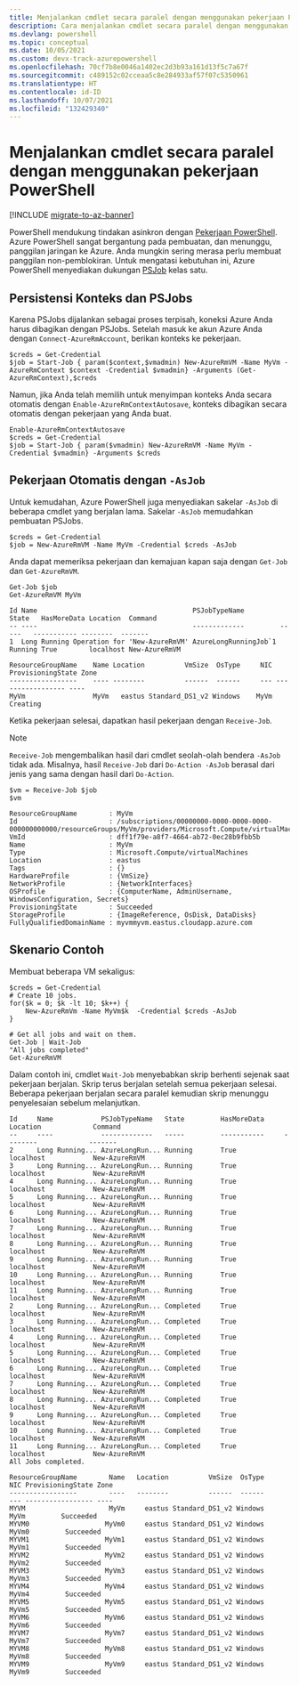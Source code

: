 ```yaml
---
title: Menjalankan cmdlet secara paralel dengan menggunakan pekerjaan PowerShell
description: Cara menjalankan cmdlet secara paralel dengan menggunakan parameter -AsJob.
ms.devlang: powershell
ms.topic: conceptual
ms.date: 10/05/2021
ms.custom: devx-track-azurepowershell
ms.openlocfilehash: 70cf7b8e0046a1402ec2d3b93a161d13f5c7a67f
ms.sourcegitcommit: c489152c02cceaa5c8e284933af57f07c5350961
ms.translationtype: HT
ms.contentlocale: id-ID
ms.lasthandoff: 10/07/2021
ms.locfileid: "132429340"
---
```

# <a name="running-cmdlets-in-parallel-using-powershell-jobs"></a>Menjalankan cmdlet secara paralel dengan menggunakan pekerjaan PowerShell

[!INCLUDE [migrate-to-az-banner](../../includes/migrate-to-az-banner.md)]

PowerShell mendukung tindakan asinkron dengan [Pekerjaan PowerShell](/powershell/module/microsoft.powershell.core/about/about_jobs). Azure PowerShell sangat bergantung pada pembuatan, dan menunggu, panggilan jaringan ke Azure. Anda mungkin sering merasa perlu membuat panggilan non-pemblokiran. Untuk mengatasi kebutuhan ini, Azure PowerShell menyediakan dukungan [PSJob](/powershell/module/microsoft.powershell.core/about/about_jobs) kelas satu.

## <a name="context-persistence-and-psjobs"></a>Persistensi Konteks dan PSJobs

Karena PSJobs dijalankan sebagai proses terpisah, koneksi Azure Anda harus dibagikan dengan PSJobs. Setelah masuk ke akun Azure Anda dengan `Connect-AzureRmAccount`, berikan konteks ke pekerjaan.

```azurepowershell
$creds = Get-Credential
$job = Start-Job { param($context,$vmadmin) New-AzureRmVM -Name MyVm -AzureRmContext $context -Credential $vmadmin} -Arguments (Get-AzureRmContext),$creds
```

Namun, jika Anda telah memilih untuk menyimpan konteks Anda secara otomatis dengan `Enable-AzureRmContextAutosave`, konteks dibagikan secara otomatis dengan pekerjaan yang Anda buat.

```azurepowershell
Enable-AzureRmContextAutosave
$creds = Get-Credential
$job = Start-Job { param($vmadmin) New-AzureRmVM -Name MyVm -Credential $vmadmin} -Arguments $creds
```

## <a name="automatic-jobs-with--asjob"></a>Pekerjaan Otomatis dengan `-AsJob`

Untuk kemudahan, Azure PowerShell juga menyediakan sakelar `-AsJob` di beberapa cmdlet yang berjalan lama.
Sakelar `-AsJob` memudahkan pembuatan PSJobs.

```azurepowershell
$creds = Get-Credential
$job = New-AzureRmVM -Name MyVm -Credential $creds -AsJob
```

Anda dapat memeriksa pekerjaan dan kemajuan kapan saja dengan `Get-Job` dan `Get-AzureRmVM`.

```azurepowershell
Get-Job $job
Get-AzureRmVM MyVm
```

```Output
Id Name                                       PSJobTypeName         State   HasMoreData Location  Command
-- ----                                       -------------         -----   ----------- --------  -------
1  Long Running Operation for 'New-AzureRmVM' AzureLongRunningJob`1 Running True        localhost New-AzureRmVM

ResourceGroupName    Name Location          VmSize  OsType     NIC ProvisioningState Zone
-----------------    ---- --------          ------  ------     --- ----------------- ----
MyVm                 MyVm   eastus Standard_DS1_v2 Windows    MyVm          Creating
```

Ketika pekerjaan selesai, dapatkan hasil pekerjaan dengan `Receive-Job`.

> [!NOTE]
> `Receive-Job` mengembalikan hasil dari cmdlet seolah-olah bendera `-AsJob` tidak ada. Misalnya, hasil `Receive-Job` dari `Do-Action -AsJob` berasal dari jenis yang sama dengan hasil dari `Do-Action`.

```azurepowershell
$vm = Receive-Job $job
$vm
```

```Output
ResourceGroupName        : MyVm
Id                       : /subscriptions/00000000-0000-0000-0000-000000000000/resourceGroups/MyVm/providers/Microsoft.Compute/virtualMachines/MyVm
VmId                     : dff1f79e-a8f7-4664-ab72-0ec28b9fbb5b
Name                     : MyVm
Type                     : Microsoft.Compute/virtualMachines
Location                 : eastus
Tags                     : {}
HardwareProfile          : {VmSize}
NetworkProfile           : {NetworkInterfaces}
OSProfile                : {ComputerName, AdminUsername, WindowsConfiguration, Secrets}
ProvisioningState        : Succeeded
StorageProfile           : {ImageReference, OsDisk, DataDisks}
FullyQualifiedDomainName : myvmmyvm.eastus.cloudapp.azure.com
```

## <a name="example-scenarios"></a>Skenario Contoh

Membuat beberapa VM sekaligus:

```azurepowershell
$creds = Get-Credential
# Create 10 jobs.
for($k = 0; $k -lt 10; $k++) {
    New-AzureRmVm -Name MyVm$k  -Credential $creds -AsJob
}

# Get all jobs and wait on them.
Get-Job | Wait-Job
"All jobs completed"
Get-AzureRmVM
```

Dalam contoh ini, cmdlet `Wait-Job` menyebabkan skrip berhenti sejenak saat pekerjaan berjalan. Skrip terus berjalan setelah semua pekerjaan selesai. Beberapa pekerjaan berjalan secara paralel kemudian skrip menunggu penyelesaian sebelum melanjutkan.

```Output
Id     Name            PSJobTypeName   State         HasMoreData     Location             Command
--     ----            -------------   -----         -----------     --------             -------
2      Long Running... AzureLongRun... Running       True            localhost            New-AzureRmVM
3      Long Running... AzureLongRun... Running       True            localhost            New-AzureRmVM
4      Long Running... AzureLongRun... Running       True            localhost            New-AzureRmVM
5      Long Running... AzureLongRun... Running       True            localhost            New-AzureRmVM
6      Long Running... AzureLongRun... Running       True            localhost            New-AzureRmVM
7      Long Running... AzureLongRun... Running       True            localhost            New-AzureRmVM
8      Long Running... AzureLongRun... Running       True            localhost            New-AzureRmVM
9      Long Running... AzureLongRun... Running       True            localhost            New-AzureRmVM
10     Long Running... AzureLongRun... Running       True            localhost            New-AzureRmVM
11     Long Running... AzureLongRun... Running       True            localhost            New-AzureRmVM
2      Long Running... AzureLongRun... Completed     True            localhost            New-AzureRmVM
3      Long Running... AzureLongRun... Completed     True            localhost            New-AzureRmVM
4      Long Running... AzureLongRun... Completed     True            localhost            New-AzureRmVM
5      Long Running... AzureLongRun... Completed     True            localhost            New-AzureRmVM
6      Long Running... AzureLongRun... Completed     True            localhost            New-AzureRmVM
7      Long Running... AzureLongRun... Completed     True            localhost            New-AzureRmVM
8      Long Running... AzureLongRun... Completed     True            localhost            New-AzureRmVM
9      Long Running... AzureLongRun... Completed     True            localhost            New-AzureRmVM
10     Long Running... AzureLongRun... Completed     True            localhost            New-AzureRmVM
11     Long Running... AzureLongRun... Completed     True            localhost            New-AzureRmVM
All Jobs completed.

ResourceGroupName        Name   Location          VmSize  OsType           NIC ProvisioningState Zone
-----------------        ----   --------          ------  ------           --- ----------------- ----
MYVM                     MyVm     eastus Standard_DS1_v2 Windows          MyVm         Succeeded
MYVM0                   MyVm0     eastus Standard_DS1_v2 Windows         MyVm0         Succeeded
MYVM1                   MyVm1     eastus Standard_DS1_v2 Windows         MyVm1         Succeeded
MYVM2                   MyVm2     eastus Standard_DS1_v2 Windows         MyVm2         Succeeded
MYVM3                   MyVm3     eastus Standard_DS1_v2 Windows         MyVm3         Succeeded
MYVM4                   MyVm4     eastus Standard_DS1_v2 Windows         MyVm4         Succeeded
MYVM5                   MyVm5     eastus Standard_DS1_v2 Windows         MyVm5         Succeeded
MYVM6                   MyVm6     eastus Standard_DS1_v2 Windows         MyVm6         Succeeded
MYVM7                   MyVm7     eastus Standard_DS1_v2 Windows         MyVm7         Succeeded
MYVM8                   MyVm8     eastus Standard_DS1_v2 Windows         MyVm8         Succeeded
MYVM9                   MyVm9     eastus Standard_DS1_v2 Windows         MyVm9         Succeeded
```
